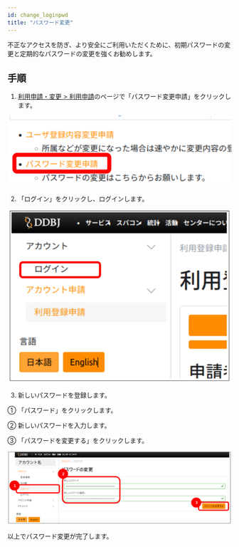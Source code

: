 ```yaml
---
id: change_loginpwd
title: "パスワード変更"
---
```


不正なアクセスを防ぎ、より安全にご利用いただくために、初期パスワードの変更と定期的なパスワードの変更を強くお勧めします。

## 手順

1. [利用申請・変更 > 利用申請](/application/registration)のページで「パスワード変更申請」をクリックします。

![](change_pwd_click_jp.png)

2. 「ログイン」をクリックし、ログインします。

![](login.png)


3. 新しいパスワードを登録します。

① 「パスワード」をクリックします。

② 新しいパスワードを入力します。

③ 「パスワードを変更する」をクリックします。

![](change_pwd.png)

以上でパスワード変更が完了します。

